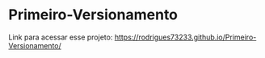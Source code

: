 # Primeiro-Versionamento

Link para acessar esse projeto:
https://rodrigues73233.github.io/Primeiro-Versionamento/
